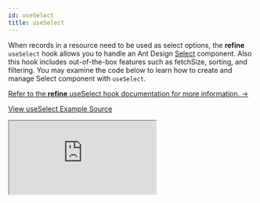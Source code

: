 ```yaml
---
id: useSelect
title: useSelect
---
```


When records in a resource need to be used as select options, the **refine** `useSelect` hook allows you to handle an Ant Design [Select](https://ant.design/components/select/) component. Also this hook includes out-of-the-box features such as fetchSize, sorting, and filtering. You may examine the code below to learn how to create and manage Select component with `useSelect`.

[Refer to the **refine** useSelect hook documentation for more information. →](/docs/ui-frameworks/antd/hooks/field/useSelect/)

[View useSelect Example Source](https://github.com/pankod/refine/tree/master/examples/field/useSelect)

<iframe src="https://stackblitz.com/github/pankod/refine/tree/master/examples/field/useSelect?embed=1&view=preview&theme=dark&preset=node"
    style={{width: "100%", height:"80vh", border: "0px", borderRadius: "8px", overflow:"hidden"}}
    title="refine-use-select-example"
></iframe>
